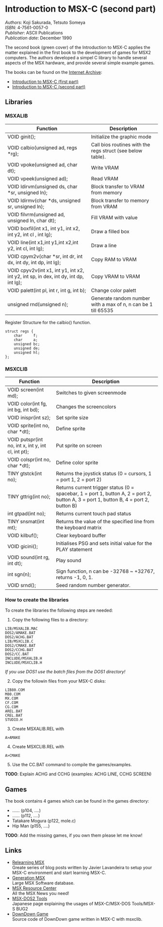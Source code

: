 # Introduction to MSX-C (second part)

*Authors*: Koji Sakurada, Tetsuto Someya  
*ISBN*: 4-7561-0057-0  
*Publisher*: ASCII Publications  
*Publication date*: December 1990  


The second book (green cover) of the Introduction to MSX-C applies the matter explained in the first book to the development of games for MSX2 computers. The authors developed a simpel C library to handle several aspects of the MSX hardware, and provide several simple example games.

The books can be found on the [Internet Archive](https://archive.org/details/texts):
* [Introduction to MSX-C (first part)](https://archive.org/details/MSX-CJoukan)
* [Introduction to MSX-C (second part)](https://archive.org/details/MSX-CGekan)


## Libraries

### MSXALIB
| Function | Description |
| ------------ | ------------ |
| VOID ginit(); | Initialize the graphic mode |
| VOID calbio(unsigned ad, regs *rg); | Call bios routines with the regs struct (see below table). |
| VOID vpoke(unsigned ad, char dt); | Write VRAM |
| VOID vpeek(unsigned ad); | Read VRAM |
| VOID ldirvm(unsigned ds, char *sr, unsigned ln); | Block transfer to VRAM from memory |
| VOID ldirmv(char *ds, unsigned sr, unsigned ln); | Block transfer to memory from VRAM |
| VOID filvrm(unsigned ad, unsigned ln, char dt); | Fill VRAM with value |
| VOID boxfil(int x1, int y1, int x2, int y2, int cl , int lg); | Draw a filled box |
| VOID line(int x1,int y1,int x2,int y2, int cl, int lg); | Draw a line |
| VOID cpym2v(char *sr, int dr, int dx, int dy, int dp, int lg); | Copy RAM to VRAM |
| VOID cpyv2v(int x1, int y1, int x2, int y2, int sp, in dex, int dy, int dp, int lg); | Copy VRAM to VRAM |
| VOID palett(int pl, int r, int g, int b);| Change color palett |
| unsigned rnd(unsigned n);| Generate random number with a max of n, n can be 1 till 65535 |

Register Structure for the calbio() function.

```
struct regs {
    char     f;
    char     a;
    unsigned bc;
    unsigned de;
    unsigned hl;
};
```

### MSXCLIB

| Function | Description |
| ------------ | ------------ |
| VOID screen(int md); | Switches to given screenmode |
| VOID color(int fg, int bg, int bd); | Changes the screencolors |
| VOID inispr(int sz); | Set sprite size |
| VOID sprite(int no, char *dt); | Define sprite |
| VOID putspr(int no, int x, int y, int cl, int pt); | Put sprite on screen |
| VOID colspr(int no, char *dt); | Define color sprite |
| TINY gtstck(int no); | Returns the joystick status (0 = cursors, 1 = port 1, 2 = port 2) |
| TINY gttrig(int no); | Returns current trigger status (0 = spacebar, 1 = port 1, button A, 2 = port 2, button A, 3 = port 1, button B, 4 = port 2, button B)|
| int  gtpad(int no); | Returns current touch pad status |
| TINY snsmat(int mt); | Returns the value of the specified line from the keyboard matrix |
| VOID kilbuf(); | Clear keyboard buffer |
| VOID gicini(); | Initialises PSG and sets initial value for the PLAY statement |
| VOID sound(int rg, int dt); | Play sound|
| int  sgn(n); | Sign function, n can be -32768 ~ +32767, returns -1, 0, 1. |
| VOID srnd(); | Seed random number generator. |

### How to create the libraries
To create the libraries the following steps are needed:  

1. Copy the following files to a directory:  
```
LIB/MSXALIB.MAC
DOS2/AMAKE.BAT
DOS2/ACHG.BAT
LIB/MSXCLIB.C
DOS2/CMAKE.BAT
DOS2/CCHG.BAT
DOS2/CC.BAT
INCLUDE/MSXALIB.H
INCLUDE/MSXCLIB.H
```  
*If you use DOS1 use the batch files from the DOS1 directory!*

2. Copy the followin files from your MSX-C disks:  
```
LIB80.COM
M80.COM
MX.COM
CF.COM
CG.COM
AREL.BAT
CREL.BAT
STUDIO.H
```
3. Create MSXALIB.REL with
```
A>AMAKE
```
4. Create MSXCLIB.REL with 
```
A>CMAKE
```

5. Use the CC.BAT command to compile the games/examples.


**TODO**: Explain ACHG and CCHG (examples: ACHG LINE, CCHG SCREEN)


## Games
The book contains 4 games which can be found in the games directory:

* ...... (p104, ....)
* ...... (p112, ....)
* Tatakare Mogura (p122, mole.c)
* Hip Man (p155, ....)

**TODO**: Add the missing games, if you own them please let me know!

## Links
* [Relearning MSX](http://www.lavandeira.net/relearning-msx/)  
Greate series of blog posts written by Javier Lavandeira to setup your MSX-C environment and start learning MSX-C.
* [Generation MSX](http://www.generation-msx.nl)  
Large MSX Software database.
* [MSX Resource Center](http://www.msx.org)  
All the MSX News you need!
* [MSX-DOS2 Tools](http://www.geocities.jp/fullmsx2/u-yan/msxdos-tools.html)  
Japanese page explaining the usages of MSX-C/MSX-DOS Tools/MSX-S BUG2
* [DownDown Game](http://fukenko.hatenablog.com/entry/2014/09/11/073327)  
Source code of DownDown game written in MSX-C with msxclib.
